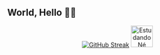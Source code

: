 ## World, Hello 🔷🔹

<div align="center">
<a href="https://git.io/streak-stats"><img src="https://github-readme-streak-stats-zeta-drab.vercel.app?user=Bravudo&theme=transparent&card_width=1000&card_height=200&border=FF000000&currStreakNum=FFFFFF&stroke=FFFFFF&background=305%2C000000%2C0013C4&sideLabels=EBEBEB&currStreakLabel=FFFFFF&dates=D8D8D8" alt="GitHub Streak" /></a>

<img src="https://static.wikia.nocookie.net/fridaynightfunking/images/d/df/CCTOCPissedNewIdle.gif/revision/latest?cb=20230916205202" width="50"  alt="Estudando Né" />
</div>




